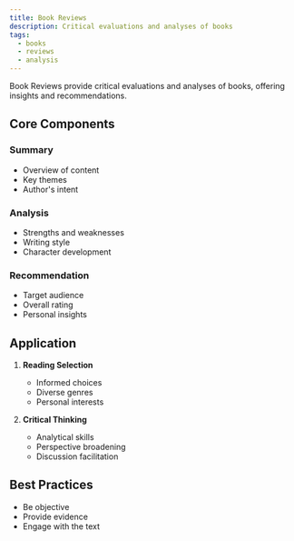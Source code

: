 ```yaml
---
title: Book Reviews
description: Critical evaluations and analyses of books
tags:
  - books
  - reviews
  - analysis
---
```


Book Reviews provide critical evaluations and analyses of books, offering insights and recommendations.

## Core Components

### Summary

- Overview of content
- Key themes
- Author's intent

### Analysis

- Strengths and weaknesses
- Writing style
- Character development

### Recommendation

- Target audience
- Overall rating
- Personal insights

## Application

1. **Reading Selection**

   - Informed choices
   - Diverse genres
   - Personal interests

2. **Critical Thinking**
   - Analytical skills
   - Perspective broadening
   - Discussion facilitation

## Best Practices

- Be objective
- Provide evidence
- Engage with the text
